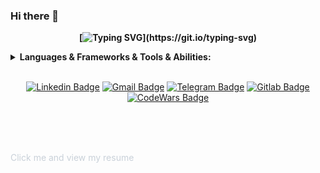 ### Hi there 👋

<div align="center">
<b>

[![Typing SVG](https://readme-typing-svg.herokuapp.com?font=Alfa+Slab+One&size=25&duration=2500&pause=500&color=3178C6&center=true&vCenter=true&width=569&height=70&lines=Hey+there!+;I'm+Baranok+Slava!;+Front-End+Developer.)](https://git.io/typing-svg)

</b>
</div>
<details >
    <summary style="cursor: pointer"><b>Languages & Frameworks & Tools & Abilities:</b></summary>
            <br>
        <div align="center">
            <a  href="https://reactjs.org/"><img src="https://skillicons.dev/icons?i=react" /></a>
            <a href="https://javascript.com"><img src="https://skillicons.dev/icons?i=js" /></a>
            <a href="https://www.typescriptlang.org/"><img src="https://skillicons.dev/icons?i=typescript" /></a>
            <a href="https://redux.js.org/"><img src="https://skillicons.dev/icons?i=redux" /></a>
            <br>
            <a href="https://jestjs.io/"><img src="https://skillicons.dev/icons?i=jest" /></a>
            <a href="https://html.spec.whatwg.org/"><img src="https://skillicons.dev/icons?i=html" /></a>
            <a href="https://www.w3.org/TR/CSS/#css"><img src="https://skillicons.dev/icons?i=css" /></a>
            <a href="https://sass-lang.com/"><img src="https://skillicons.dev/icons?i=sass" /></a>
            <br>
            <a href="https://www.github.com/"><img src="https://skillicons.dev/icons?i=github" /></a>
            <a href="https://git-scm.com/"><img src="https://skillicons.dev/icons?i=git" /></a>
            <a href="https://www.gitlab.com/"><img src="https://skillicons.dev/icons?i=gitlab" /></a>
            <a href="https://www.figma.com/"><img src="https://skillicons.dev/icons?i=figma" /></a>
        </div>
        <br>
</details>


<div align="center"><br>

[![Linkedin Badge](https://img.shields.io/badge/-LinkedIn-white)](https://www.linkedin.com/in/slava-baranok/)
[![Gmail Badge](https://img.shields.io/badge/-GMail-c14438?&link=mailto:ing.miller.vega@gmail.com)](mailto:mr.baranok.slava@gmail.com)
[![Telegram Badge](https://img.shields.io/badge/-Telegram-white)](https://telegram.me/mrfreeman404)
[![Gitlab Badge](https://img.shields.io/badge/-Gitlab-c14438)](https://gitlab.com/mr.baranok)
[![CodeWars Badge](https://img.shields.io/badge/-CodeWars-white)](https://www.codewars.com/users/rsschool_16f88ea694d4552e)

<br><br>
</div>

<br>
<a style="color:#C9D1D9; text-decoration:none" href="https://github.com/mr-Freeman-S/mr-Freeman-S/blob/main/CV_NEW.pdf">Click me and view my resume</a>

<br><br>
